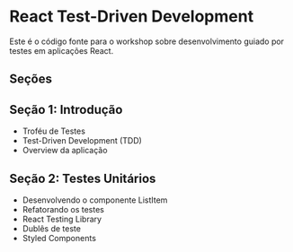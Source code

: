 # React Test-Driven Development

Este é o código fonte para o workshop sobre desenvolvimento guiado por testes em aplicações React.

## Seções

## Seção 1: Introdução

- Troféu de Testes
- Test-Driven Development (TDD)
- Overview da aplicação

## Seção 2: Testes Unitários

- Desenvolvendo o componente ListItem
- Refatorando os testes
- React Testing Library
- Dublês de teste
- Styled Components
